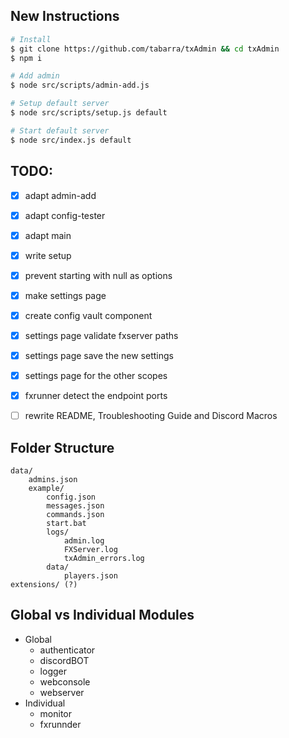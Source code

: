 ## New Instructions
```bash
# Install
$ git clone https://github.com/tabarra/txAdmin && cd txAdmin
$ npm i

# Add admin
$ node src/scripts/admin-add.js

# Setup default server
$ node src/scripts/setup.js default

# Start default server
$ node src/index.js default
```

## TODO:
- [x] adapt admin-add 
- [x] adapt config-tester
- [x] adapt main
- [x] write setup
- [x] prevent starting with null as options
- [x] make settings page
- [x] create config vault component
- [x] settings page validate fxserver paths
- [x] settings page save the new settings
- [x] settings page for the other scopes
- [x] fxrunner detect the endpoint ports
- [ ] rewrite README, Troubleshooting Guide and Discord Macros


## Folder Structure
    data/
        admins.json
        example/
            config.json
            messages.json
            commands.json
            start.bat
            logs/
                admin.log
                FXServer.log
                txAdmin_errors.log
            data/
                players.json
    extensions/ (?)


## Global vs Individual Modules
- Global
    - authenticator
    - discordBOT
    - logger
    - webconsole
    - webserver
- Individual
    - monitor
    - fxrunnder
